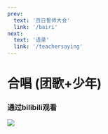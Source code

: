 ```yaml
---
prev: 
  text: '百日誓师大会'
  link: '/bairi'
next:
  text: '语录'
  link: '/teachersaying'
---
```

# 合唱 (团歌+少年)

### 通过bilibili观看<Badge type="tip" text="推荐" vertical="top" /><Badge type="tip" text="一键三连" vertical="top" />

<a href="https://m.bilibili.com/video/BV1CW4y1D7ic" target="_blank"><img src="https://11.csy2022.top/bilibili.png" /></a>